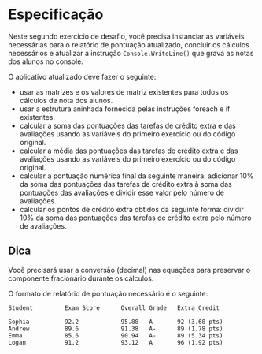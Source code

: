 # Especificação

Neste segundo exercício de desafio, você precisa instanciar as variáveis necessárias para o relatório de pontuação atualizado, concluir os cálculos necessários e atualizar a instrução `Console.WriteLine()` que grava as notas dos alunos no console.

O aplicativo atualizado deve fazer o seguinte:

- usar as matrizes e os valores de matriz existentes para todos os cálculos de nota dos alunos.
- usar a estrutura aninhada fornecida pelas instruções foreach e if existentes.
- calcular a soma das pontuações das tarefas de crédito extra e das avaliações usando as variáveis do primeiro exercício ou do código original.
- calcular a média das pontuações das tarefas de crédito extra e das avaliações usando as variáveis do primeiro exercício ou do código original.
- calcular a pontuação numérica final da seguinte maneira: adicionar 10% da soma das pontuações das tarefas de crédito extra à soma das pontuações das avaliações e dividir esse valor pelo número de avaliações.
- calcular os pontos de crédito extra obtidos da seguinte forma: dividir 10% da soma das pontuações das tarefas de crédito extra pelo número de avaliações.

## Dica

Você precisará usar a conversão (decimal) nas equações para preservar o componente fracionário durante os cálculos.

O formato de relatório de pontuação necessário é o seguinte:

```Plain Text
Student         Exam Score      Overall Grade   Extra Credit

Sophia          92.2            95.88   A       92 (3.68 pts)
Andrew          89.6            91.38   A-      89 (1.78 pts)
Emma            85.6            90.94   A-      89 (5.34 pts)
Logan           91.2            93.12   A       96 (1.92 pts)
```
